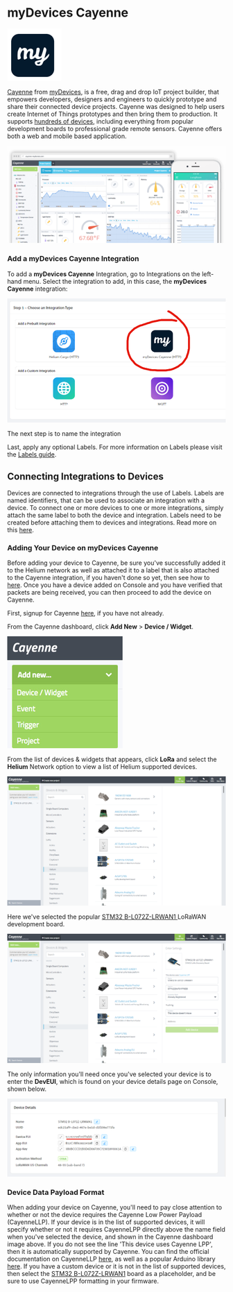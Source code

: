 # myDevices Cayenne

![](../../.gitbook/assets/mydevices_icon.png)

[Cayenne](https://developers.mydevices.com/cayenne/features/) from [myDevices](https://mydevices.com/), is a free, drag and drop IoT project builder, that empowers developers, designers and engineers to quickly prototype and share their connected device projects. Cayenne was designed to help users create Internet of Things prototypes and then bring them to production. It supports [hundreds of devices](https://developers.mydevices.com/cayenne/supported-hardware/), including everything from popular development boards to professional grade remote sensors. Cayenne offers both a web and mobile based application. 

![](../../.gitbook/assets/mydevices_cayenne_title.png)

### Add a myDevices Cayenne Integration

To add a **myDevices Cayenne** Integration, go to Integrations on the left-hand menu. Select the integration to add, in this case, the **myDevices Cayenne** integration:

![](../../.gitbook/assets/mydevices_cayenne_integration.png)

The next step is to name the integration

Last, apply any optional Labels. For more information on Labels please visit the [Labels guide](https://github.com/helium/devdocs/tree/67b988ec351854ec4b7608e12b5b8f47f2456abf/console/labels/README.md).

## Connecting Integrations to Devices

Devices are connected to integrations through the use of Labels. Labels are named identifiers, that can be used to associate an integration with a device. To connect one or more devices to one or more integrations, simply attach the same label to both the device and integration. Labels need to be created before attaching them to devices and integrations. Read more on this [here](../labels.md).

### Adding Your Device on myDevices Cayenne 

Before adding your device to Cayenne, be sure you've successfully added it to the Helium network as well as attached it to a label that is also attached to the Cayenne integration, if you haven't done so yet, then see how to [here](../adding-devices.md).  Once you have a device added on Console and you have verified that packets are being received, you can then proceed to add the device on Cayenne.

First, signup for Cayenne [here](https://developers.mydevices.com/cayenne/signup/), if you have not already.

From the Cayenne dashboard, click **Add New** &gt; **Device / Widget**.

![](../../.gitbook/assets/cayenneaddnewdevice.jpg)

From the list of devices & widgets that appears, click **LoRa** and select the **Helium** Network option to view a list of Helium supported devices. 

![](../../.gitbook/assets/cayenneloralist.png)

Here we've selected the popular [STM32 B-L072Z-LRWAN1 ](https://www.st.com/en/evaluation-tools/b-l072z-lrwan1.html)LoRaWAN development board. 

![](../../.gitbook/assets/cayenneaddheliumdevice.png)

The only information you'll need once you've selected your device is to enter the **DevEUI**, which is found on your device details page on Console,  shown below.

![](../../.gitbook/assets/consoleunderlinedeveui.png)

### Device Data Payload Format 

When adding your device on Cayenne, you'll need to pay close attention to whether or not the device requires the Cayenne Low Power Payload \(CayenneLLP\). If your device is in the list of supported devices, it will specify whether or not it requires CayenneLPP directly above the name field when you've selected the device, and shown in the Cayenne dashboard image above.  If you do not see the line 'This device uses Cayenne LPP', then it is automatically supported by Cayenne. You can find the official documentation on CayenneLLP [here](https://developers.mydevices.com/cayenne/docs/lora/#lora-cayenne-low-power-payload), as well as a popular Arduino library [here](https://github.com/ElectronicCats/CayenneLPP). If you have a custom device or it is not in the list of supported devices, then select the  [STM32 B-L072Z-LRWAN1](https://www.st.com/en/evaluation-tools/b-l072z-lrwan1.html) board as a placeholder, and be sure to use CayenneLPP formatting in your firmware. 



